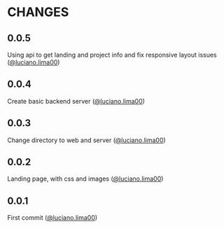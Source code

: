 # CHANGES

## 0.0.5

Using api to get landing and project info and fix responsive layout issues ([@luciano.lima00](https://github.com/lucianolima00))

## 0.0.4

Create basic backend server ([@luciano.lima00](https://github.com/lucianolima00))

## 0.0.3

Change directory to web and server ([@luciano.lima00](https://github.com/lucianolima00))

## 0.0.2

Landing page, with css and images ([@luciano.lima00](https://github.com/lucianolima00))

## 0.0.1

First commit ([@luciano.lima00](https://github.com/lucianolima00))